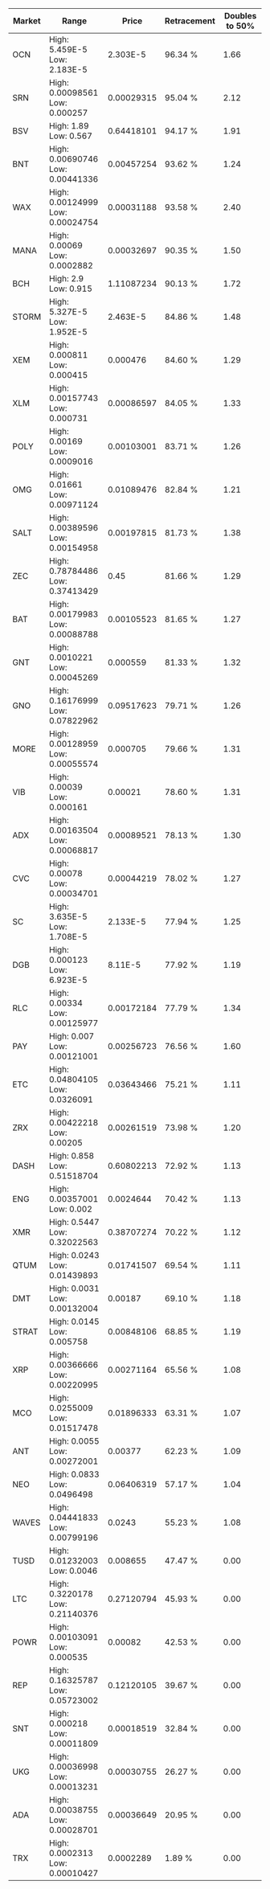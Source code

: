 | Market | Range | Price| Retracement | Doubles to 50% |
| --- | --- | --- | --- | --- |
| OCN | High: 5.459E-5<br />Low: 2.183E-5 | 2.303E-5 | 96.34 % | 1.66 |
| SRN | High: 0.00098561<br />Low: 0.000257 | 0.00029315 | 95.04 % | 2.12 |
| BSV | High: 1.89<br />Low: 0.567 | 0.64418101 | 94.17 % | 1.91 |
| BNT | High: 0.00690746<br />Low: 0.00441336 | 0.00457254 | 93.62 % | 1.24 |
| WAX | High: 0.00124999<br />Low: 0.00024754 | 0.00031188 | 93.58 % | 2.40 |
| MANA | High: 0.00069<br />Low: 0.0002882 | 0.00032697 | 90.35 % | 1.50 |
| BCH | High: 2.9<br />Low: 0.915 | 1.11087234 | 90.13 % | 1.72 |
| STORM | High: 5.327E-5<br />Low: 1.952E-5 | 2.463E-5 | 84.86 % | 1.48 |
| XEM | High: 0.000811<br />Low: 0.000415 | 0.000476 | 84.60 % | 1.29 |
| XLM | High: 0.00157743<br />Low: 0.000731 | 0.00086597 | 84.05 % | 1.33 |
| POLY | High: 0.00169<br />Low: 0.0009016 | 0.00103001 | 83.71 % | 1.26 |
| OMG | High: 0.01661<br />Low: 0.00971124 | 0.01089476 | 82.84 % | 1.21 |
| SALT | High: 0.00389596<br />Low: 0.00154958 | 0.00197815 | 81.73 % | 1.38 |
| ZEC | High: 0.78784486<br />Low: 0.37413429 | 0.45 | 81.66 % | 1.29 |
| BAT | High: 0.00179983<br />Low: 0.00088788 | 0.00105523 | 81.65 % | 1.27 |
| GNT | High: 0.0010221<br />Low: 0.00045269 | 0.000559 | 81.33 % | 1.32 |
| GNO | High: 0.16176999<br />Low: 0.07822962 | 0.09517623 | 79.71 % | 1.26 |
| MORE | High: 0.00128959<br />Low: 0.00055574 | 0.000705 | 79.66 % | 1.31 |
| VIB | High: 0.00039<br />Low: 0.000161 | 0.00021 | 78.60 % | 1.31 |
| ADX | High: 0.00163504<br />Low: 0.00068817 | 0.00089521 | 78.13 % | 1.30 |
| CVC | High: 0.00078<br />Low: 0.00034701 | 0.00044219 | 78.02 % | 1.27 |
| SC | High: 3.635E-5<br />Low: 1.708E-5 | 2.133E-5 | 77.94 % | 1.25 |
| DGB | High: 0.000123<br />Low: 6.923E-5 | 8.11E-5 | 77.92 % | 1.19 |
| RLC | High: 0.00334<br />Low: 0.00125977 | 0.00172184 | 77.79 % | 1.34 |
| PAY | High: 0.007<br />Low: 0.00121001 | 0.00256723 | 76.56 % | 1.60 |
| ETC | High: 0.04804105<br />Low: 0.0326091 | 0.03643466 | 75.21 % | 1.11 |
| ZRX | High: 0.00422218<br />Low: 0.00205 | 0.00261519 | 73.98 % | 1.20 |
| DASH | High: 0.858<br />Low: 0.51518704 | 0.60802213 | 72.92 % | 1.13 |
| ENG | High: 0.00357001<br />Low: 0.002 | 0.0024644 | 70.42 % | 1.13 |
| XMR | High: 0.5447<br />Low: 0.32022563 | 0.38707274 | 70.22 % | 1.12 |
| QTUM | High: 0.0243<br />Low: 0.01439893 | 0.01741507 | 69.54 % | 1.11 |
| DMT | High: 0.0031<br />Low: 0.00132004 | 0.00187 | 69.10 % | 1.18 |
| STRAT | High: 0.0145<br />Low: 0.005758 | 0.00848106 | 68.85 % | 1.19 |
| XRP | High: 0.00366666<br />Low: 0.00220995 | 0.00271164 | 65.56 % | 1.08 |
| MCO | High: 0.0255009<br />Low: 0.01517478 | 0.01896333 | 63.31 % | 1.07 |
| ANT | High: 0.0055<br />Low: 0.00272001 | 0.00377 | 62.23 % | 1.09 |
| NEO | High: 0.0833<br />Low: 0.0496498 | 0.06406319 | 57.17 % | 1.04 |
| WAVES | High: 0.04441833<br />Low: 0.00799196 | 0.0243 | 55.23 % | 1.08 |
| TUSD | High: 0.01232003<br />Low: 0.0046 | 0.008655 | 47.47 % | 0.00 |
| LTC | High: 0.3220178<br />Low: 0.21140376 | 0.27120794 | 45.93 % | 0.00 |
| POWR | High: 0.00103091<br />Low: 0.000535 | 0.00082 | 42.53 % | 0.00 |
| REP | High: 0.16325787<br />Low: 0.05723002 | 0.12120105 | 39.67 % | 0.00 |
| SNT | High: 0.000218<br />Low: 0.00011809 | 0.00018519 | 32.84 % | 0.00 |
| UKG | High: 0.00036998<br />Low: 0.00013231 | 0.00030755 | 26.27 % | 0.00 |
| ADA | High: 0.00038755<br />Low: 0.00028701 | 0.00036649 | 20.95 % | 0.00 |
| TRX | High: 0.0002313<br />Low: 0.00010427 | 0.0002289 | 1.89 % | 0.00 |
